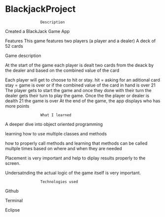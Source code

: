 # BlackjackProject

					Description

Created a BlackJack Game App 

Features
		This game features two players (a player and a dealer)
		A deck of 52 cards 

Game description

At the start of the game each player is dealt two cards from the deack by the dealer and based on the combined value of the card

Each player will get to choose to hit or stay. 
	hit = asking for an aditional card 
	stay = game is over or if the combined value of the card in hand is over 21
The player gets to start the game and once they done with their turn the dealer gets their turn to play the game.
Once the  the player or dealer is dealth 21 the game is over 
At the end of the game, the app displays who has more points 

					What I learned 

A deeper dive into object oriented programming

learning how to use multiple classes and methods 

how to properly call methods and learning that methods can be called multple times based on where and when they are needed

Placement is very important and help to diplay results properly to the screen.

Undersatnding the actual logic of the game itself is very important. 

					Technologies used 

Github

Terminal

Eclipse